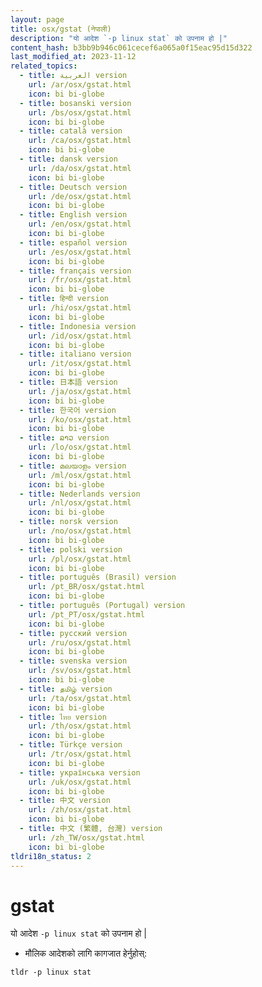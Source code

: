 ```yaml
---
layout: page
title: osx/gstat (नेपाली)
description: "यो आदेश `-p linux stat` को उपनाम हो |"
content_hash: b3bb9b946c061cecef6a065a0f15eac95d15d322
last_modified_at: 2023-11-12
related_topics:
  - title: العربية version
    url: /ar/osx/gstat.html
    icon: bi bi-globe
  - title: bosanski version
    url: /bs/osx/gstat.html
    icon: bi bi-globe
  - title: català version
    url: /ca/osx/gstat.html
    icon: bi bi-globe
  - title: dansk version
    url: /da/osx/gstat.html
    icon: bi bi-globe
  - title: Deutsch version
    url: /de/osx/gstat.html
    icon: bi bi-globe
  - title: English version
    url: /en/osx/gstat.html
    icon: bi bi-globe
  - title: español version
    url: /es/osx/gstat.html
    icon: bi bi-globe
  - title: français version
    url: /fr/osx/gstat.html
    icon: bi bi-globe
  - title: हिन्दी version
    url: /hi/osx/gstat.html
    icon: bi bi-globe
  - title: Indonesia version
    url: /id/osx/gstat.html
    icon: bi bi-globe
  - title: italiano version
    url: /it/osx/gstat.html
    icon: bi bi-globe
  - title: 日本語 version
    url: /ja/osx/gstat.html
    icon: bi bi-globe
  - title: 한국어 version
    url: /ko/osx/gstat.html
    icon: bi bi-globe
  - title: ລາວ version
    url: /lo/osx/gstat.html
    icon: bi bi-globe
  - title: മലയാളം version
    url: /ml/osx/gstat.html
    icon: bi bi-globe
  - title: Nederlands version
    url: /nl/osx/gstat.html
    icon: bi bi-globe
  - title: norsk version
    url: /no/osx/gstat.html
    icon: bi bi-globe
  - title: polski version
    url: /pl/osx/gstat.html
    icon: bi bi-globe
  - title: português (Brasil) version
    url: /pt_BR/osx/gstat.html
    icon: bi bi-globe
  - title: português (Portugal) version
    url: /pt_PT/osx/gstat.html
    icon: bi bi-globe
  - title: русский version
    url: /ru/osx/gstat.html
    icon: bi bi-globe
  - title: svenska version
    url: /sv/osx/gstat.html
    icon: bi bi-globe
  - title: தமிழ் version
    url: /ta/osx/gstat.html
    icon: bi bi-globe
  - title: ไทย version
    url: /th/osx/gstat.html
    icon: bi bi-globe
  - title: Türkçe version
    url: /tr/osx/gstat.html
    icon: bi bi-globe
  - title: українська version
    url: /uk/osx/gstat.html
    icon: bi bi-globe
  - title: 中文 version
    url: /zh/osx/gstat.html
    icon: bi bi-globe
  - title: 中文 (繁體, 台灣) version
    url: /zh_TW/osx/gstat.html
    icon: bi bi-globe
tldri18n_status: 2
---
```

# gstat

यो आदेश `-p linux stat` को उपनाम हो |

- मौलिक आदेशको लागि कागजात हेर्नुहोस्:

`tldr -p linux stat`
